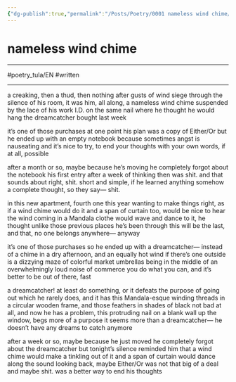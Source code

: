 ```yaml
---
{"dg-publish":true,"permalink":"/Posts/Poetry/0001 nameless wind chime/"}
---
```


# nameless wind chime
___
#poetry_tula/EN #written
___

a creaking, then a thud, then nothing
after gusts of wind siege through the silence
of his room, it was him, all along, a nameless
wind chime suspended by the lace of his work I.D.
on the same nail where he thought he would
hang the dreamcatcher bought last week

it’s one of those purchases
at one point his plan was a copy of Either/Or
but he ended up with an empty notebook
because sometimes angst is nauseating
and it’s nice to try, to end your thoughts
with your own words, if at all, possible

after a month or so, maybe because he’s moving
he completely forgot about the notebook
his first entry after a week of thinking then
was shit. and that sounds about right, shit.
short and simple, if he learned anything somehow
a complete thought, so they say— shit.

in this new apartment, fourth one this year
wanting to make things right, as if a wind chime would do it
and a span of curtain too, would be nice to hear the wind coming in
a Mandala clothe would wave and dance to it, he thought
unlike those previous places he’s been through
this will be the last, and that, no one belongs anywhere— anyway

it’s one of those purchases
so he ended up with a dreamcatcher— instead of a chime
in a dry afternoon, and an equally hot wind if there’s one
outside is a dizzying maze of colorful market umbrellas
being in the middle of an overwhelmingly loud noise of commerce
you do what you can, and it’s better to be out of there, fast

a dreamcatcher! at least do something, or it defeats the purpose of going out
which he rarely does, and it has this Mandala-esque winding threads
in a circular wooden frame, and those feathers in shades of black
not bad at all, and now he has a problem, this protruding nail
on a blank wall up the window, begs more of a purpose it seems
more than a dreamcatcher— he doesn’t have any dreams to catch anymore

after a week or so, maybe because he just moved
he completely forgot about the dreamcatcher
but tonight’s silence reminded him
that a wind chime would make a tinkling out of it
and a span of curtain would dance along the sound
looking back, maybe Either/Or was not that big of a deal
and maybe shit. was a better way to end his thoughts



